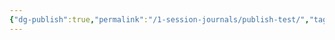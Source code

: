 ```yaml
---
{"dg-publish":true,"permalink":"/1-session-journals/publish-test/","tags":["gardenEntry"]}
---
```


